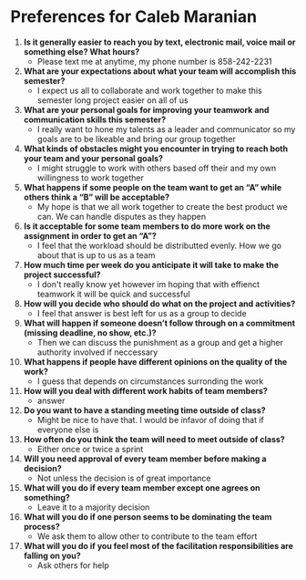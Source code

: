 # Preferences for Caleb Maranian

1. __Is it generally easier to reach you by text, electronic mail, voice mail or something else?  What hours?__ 
   * Please text me at anytime, my phone number is 858-242-2231
1. __What are your expectations about what your team will accomplish this semester?__ 
   * I expect us all to collaborate and work together to make this semester long project easier on all of us
1. __What are your personal goals for improving your teamwork and communication skills this semester?__ 
   * I really want to hone my talents as a leader and communicator so my goals are to be likeable and bring our group together
1. __What kinds of obstacles might you encounter in trying to reach both your team and your personal goals?__ 
   * I might struggle to work with others based off their and my own willingness to work together
1. __What happens if some people on the team want to get an “A” while others think a “B” will be acceptable?__ 
   * My hope is that we all work together to create the best product we can. We can handle disputes as they happen
1. __Is it acceptable for some team members to do more work on the assignment in order to get an “A”?__ 
   * I feel that the workload should be distributted evenly. How we go about that is up to us as a team
1. __How much time per week do you anticipate it will take to make the project successful?__ 
   * I don't really know yet however im hoping that with effienct teamwork it will be quick and successful
1. __How will you decide who should do what on the project and activities?__ 
   * I feel that answer is best left for us as a group to decide
1. __What will happen if someone doesn’t follow through on a commitment (missing deadline, no show, etc.)?__ 
   * Then we can discuss the punishment as a group and get a higher authority involved if neccessary
1. __What happens if people have different opinions on the quality of the work?__ 
   * I guess that depends on circumstances surronding the work
1. __How will you deal with different work habits of team members?__ 
   * answer
1. __Do you want to have a standing meeting time outside of class?__ 
   * Might be nice to have that. I would be infavor of doing that if everyone else is
1. __How often do you think the team will need to meet outside of class?__ 
   * Either once or twice a sprint
1. __Will you need approval of every team member before making a decision?__ 
   * Not unless the decision is of great importance
1. __What will you do if every team member except one agrees on something?__ 
   * Leave it to a majority decision
1. __What will you do if one person seems to be dominating the team process?__ 
   * We ask them to allow other to contribute to the team effort
1. __What will you do if you feel most of the facilitation responsibilities are falling on you?__ 
   * Ask others for help
